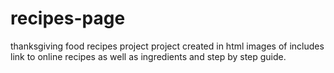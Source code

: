 # recipes-page
thanksgiving food recipes project
project created in html
images of includes link to online recipes as well as ingredients and step by step guide.
